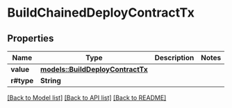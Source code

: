 # BuildChainedDeployContractTx

## Properties

Name | Type | Description | Notes
------------ | ------------- | ------------- | -------------
**value** | [**models::BuildDeployContractTx**](BuildDeployContractTx.md) |  | 
**r#type** | **String** |  | 

[[Back to Model list]](../README.md#documentation-for-models) [[Back to API list]](../README.md#documentation-for-api-endpoints) [[Back to README]](../README.md)


